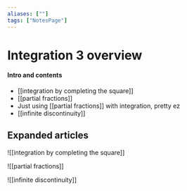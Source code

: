 ```yaml
---
aliases: [""]
tags: ["NotesPage"]
---
```


# Integration 3 overview

#### Intro and contents

- [[integration by completing the square]]
- [[partial fractions]]
- Just using [[partial fractions]] with integration, pretty ez
- [[infinite discontinuity]]




## Expanded articles
![[integration by completing the square]]

![[partial fractions]]

![[infinite discontinuity]]